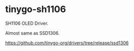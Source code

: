 # tinygo-sh1106
SH1106 OLED Driver.

Almost same as SSD1306.

https://github.com/tinygo-org/drivers/tree/release/ssd1306